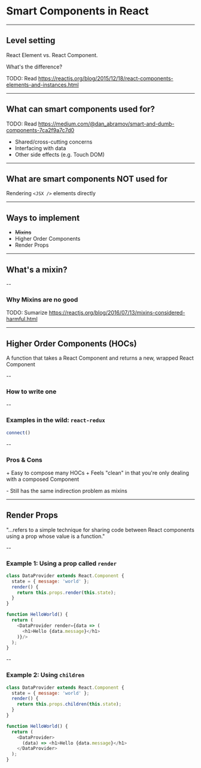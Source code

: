 # Smart Components in React

---

## Level setting

React Element vs. React Component.

What's the difference?

TODO: Read https://reactjs.org/blog/2015/12/18/react-components-elements-and-instances.html

---

## What can smart components used for?

TODO: Read https://medium.com/@dan_abramov/smart-and-dumb-components-7ca2f9a7c7d0

* Shared/cross-cutting concerns
* Interfacing with data
* Other side effects (e.g. Touch DOM)

---

## What are smart components NOT used for

Rendering `<JSX />` elements directly

---

## Ways to implement

* <del>Mixins</del>
* Higher Order Components
* Render Props

---

## What's a mixin?

--

### Why Mixins are no good

TODO: Sumarize https://reactjs.org/blog/2016/07/13/mixins-considered-harmful.html

---

## Higher Order Components (HOCs)

A function that takes a React Component and returns a new, wrapped React Component

--

### How to write one

--

### Examples in the wild: `react-redux`

```js
connect()
```

--

### Pros & Cons

\+ Easy to compose many HOCs
\+ Feels "clean" in that you're only dealing with a composed Component

\- Still has the same indirection problem as mixins

---

## Render Props

"...refers to a simple technique for sharing code between React components using a prop whose value is a function."

--

### Example 1: Using a prop called `render`

```js
class DataProvider extends React.Component {
  state = { message: 'world' };
  render() {
    return this.props.render(this.state);
  }
}

function HelloWorld() {
  return (
    <DataProvider render={data => (
      <h1>Hello {data.message}</h1>
    )}/>
  );
}
```

--

### Example 2: Using `children`

```js
class DataProvider extends React.Component {
  state = { message: 'world' };
  render() {
    return this.props.children(this.state);
  }
}

function HelloWorld() {
  return (
    <DataProvider>
      (data) => <h1>Hello {data.message}</h1>
    </DataProvider>
  );
}
```